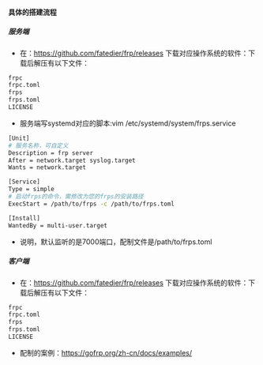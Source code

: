 <!--
 * @Author: findnr
 * @Date: 2025-01-22 21:59:42
 * @LastEditors: findnr
 * @LastEditTime: 2025-01-23 10:24:39
 * @Description: 
-->
#### 具体的搭建流程
##### 服务端
- 在：https://github.com/fatedier/frp/releases 下载对应操作系统的软件：下载后解压有以下文件：
```sh
frpc
frpc.toml
frps
frps.toml
LICENSE
```
- 服务端写systemd对应的脚本:vim /etc/systemd/system/frps.service
```sh
[Unit]
# 服务名称，可自定义
Description = frp server
After = network.target syslog.target
Wants = network.target

[Service]
Type = simple
# 启动frps的命令，需修改为您的frps的安装路径
ExecStart = /path/to/frps -c /path/to/frps.toml

[Install]
WantedBy = multi-user.target
```
- 说明，默认监听的是7000端口，配制文件是/path/to/frps.toml
##### 客户端
- 在：https://github.com/fatedier/frp/releases 下载对应操作系统的软件：下载后解压有以下文件：
```sh
frpc
frpc.toml
frps
frps.toml
LICENSE
```
- 配制的案例：https://gofrp.org/zh-cn/docs/examples/